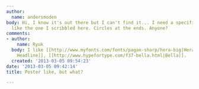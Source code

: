 ```yaml
---
author:
  name: andersmoden
body: Hi, I know it's out there but I can't find it... I need a specific capital S
  like the one I scribbled here. Circles at the ends. Anyone?
comments:
- author:
    name: Ryuk
  body: I like [[http://www.myfonts.com/fonts/pagan-sharp/hera-big|Hera Big]], [[http://www.myfonts.com/fonts/stawix/letra-pro-headline|Letra
    Headline]], [[http://www.hypefortype.com/f37-bella.html|Bella]].
  created: '2013-03-05 09:54:23'
date: '2013-03-05 09:42:14'
title: Poster like, but what?

---
```

